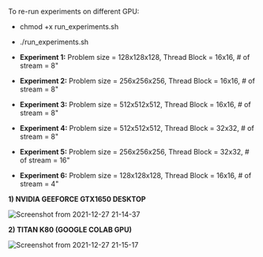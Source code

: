 To re-run experiments on different GPU:
  - chmod +x run_experiments.sh
  - ./run_experiments.sh 
   
   
  - **Experiment 1:** Problem size = 128x128x128, Thread Block = 16x16, # of stream = 8"
  - **Experiment 2:** Problem size = 256x256x256, Thread Block = 16x16, # of stream = 8"
  - **Experiment 3:** Problem size = 512x512x512, Thread Block = 16x16, # of stream = 8"
  - **Experiment 4:** Problem size = 512x512x512, Thread Block = 32x32, # of stream = 8"
  - **Experiment 5:** Problem size = 256x256x256, Thread Block = 32x32, # of stream = 16"
  - **Experiment 6:** Problem size = 128x128x128, Thread Block = 16x16, # of stream = 4"

**1) NVIDIA GEEFORCE GTX1650 DESKTOP**

![Screenshot from 2021-12-27 21-14-37](https://user-images.githubusercontent.com/73446582/147497229-2c2acbf9-91f9-4b9b-8d20-b8376caf361e.png)

**2) TITAN K80 (GOOGLE COLAB GPU)**

![Screenshot from 2021-12-27 21-15-17](https://user-images.githubusercontent.com/73446582/147497287-46e64abb-e2d4-48d4-93d4-d283e18414bf.png)
